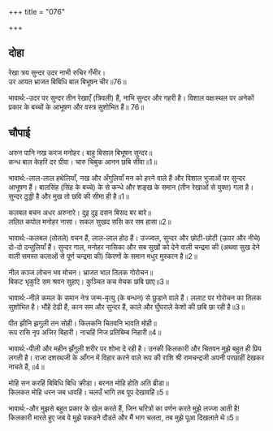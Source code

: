+++
title = "076"

+++
## दोहा
रेखा त्रय सुन्दर उदर नाभी रुचिर गँभीर।  
उर आयत भ्राजत बिबिधि बाल बिभूषन चीर॥76॥  

भावार्थ:-उदर पर सुन्दर तीन रेखाएँ (त्रिवली) हैं, नाभि सुन्दर और गहरी है। विशाल वक्षःस्थल पर अनेकों प्रकार के बच्चों के आभूषण और वस्त्र सुशोभित हैं॥ 76॥  




## चौपाई
अरुन पानि नख करज मनोहर। बाहु बिसाल बिभूषन सुन्दर॥  
कन्ध बाल केहरि दर ग्रीवा। चारु चिबुक आनन छबि सींवा॥1॥  

भावार्थ:-लाल-लाल हथेलियाँ, नख और अँगुलियाँ मन को हरने वाले हैं और विशाल भुजाओं पर सुन्दर आभूषण हैं। बालसिंह (सिंह के बच्चे) के से कन्धे और शङ्ख के समान (तीन रेखाओं से युक्त) गला है। सुन्दर ठुड्डी है और मुख तो छवि की सीमा ही है॥1॥  

कलबल बचन अधर अरुनारे। दुइ दुइ दसन बिसद बर बारे॥  
ललित कपोल मनोहर नासा। सकल सुखद ससि कर सम हासा॥2॥  

भावार्थ:-कलबल (तोतले) वचन हैं, लाल-लाल होठ हैं। उज्ज्वल, सुन्दर और छोटी-छोटी (ऊपर और नीचे) दो-दो दन्तुलियाँ हैं। सुन्दर गाल, मनोहर नासिका और सब सुखों को देने वाली चन्द्रमा की (अथवा सुख देने वाली समस्त कलाओं से पूर्ण चन्द्रमा की) किरणों के समान मधुर मुस्कान है॥2॥  

नील कञ्ज लोचन भव मोचन। भ्राजत भाल तिलक गोरोचन॥  
बिकट भृकुटि सम श्रवन सुहाए। कुञ्चित कच मेचक छबि छाए॥3॥  

भावार्थ:-नीले कमल के समान नेत्र जन्म-मृत्यु (के बन्धन) से छुडाने वाले हैं। ललाट पर गोरोचन का तिलक सुशोभित है। भौंहें टेढी हैं, कान सम और सुन्दर हैं, काले और घुँघराले केशों की छबि छा रही है॥3॥  

पीत झीनि झगुली तन सोही। किलकनि चितवनि भावति मोही॥  
रूप रासि नृप अजिर बिहारी। नाचहिं निज प्रतिबिम्ब निहारी॥4॥  

भावार्थ:-पीली और महीन झँगुली शरीर पर शोभा दे रही है। उनकी किलकारी और चितवन मुझे बहुत ही प्रिय लगती है। राजा दशरथजी के आँगन में विहार करने वाले रूप की राशि श्री रामचन्द्रजी अपनी परछाहीं देखकर नाचते हैं,॥4॥  

मोहि सन करहिं बिबिधि बिधि क्रीडा। बरनत मोहि होति अति ब्रीडा॥  
किलकत मोहि धरन जब धावहिं। चलउँ भागि तब पूप देखावहिं॥5॥  

भावार्थ:-और मुझसे बहुत प्रकार के खेल करते हैं, जिन चरित्रों का वर्णन करते मुझे लज्जा आती है! किलकारी मारते हुए जब वे मुझे पकडने दौडते और मैं भाग चलता, तब मुझे पूआ दिखलाते थे॥5॥  

